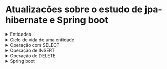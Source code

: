  # Atualizacões sobre o estudo de jpa-hibernate e Spring boot

<details>
<summary>Entidades</summary>

<details>
<summary>Anotções da JPA</summary>

**@Entity**
 - Usada para marcar uma classe como uma entidade persistente.

**@Table(name = "nome da tabela no banco")**
 - Especifica detalhes sobre a tabela do banco de dados à qual a entidade está mapeada, como o nome da tabela, esquema, etc.

**@Id**
 - Marca um campo como a chave primária da entidade.

**@GeneratedValue(strategy = GenerationType.IDENTITY)**
 - Anotação para sinalizar um atibuto como autoincremento para a tabela

</details>

<details>
<summary>Mapeando relacionamento</summary>

 ### Relacionamento OneToMany - ManyToOne

 Iremos relacionar as entidades professor e disciplina
  - 1 professor pode estar associado a várias disciplínas
  - 1 disciplína pode estar associada apenas a um professor

```java
public class Disciplina(){

   private Long id
   private String nome
   private Integer semestre

   @ManyToOne   //ler-se:várias classe disciplinas pode estar associado a um professor
   private Professor professor
}

```

```java
public class Professor(){

   private Long Id
   private String nome

   @OneToMany   //ler-se:uma classe professor pode ter várias classe disciplina
   private List<Disciplinas> listaDisciplinas;
}

```

 - Após rodar a aplicação, o spring detecta um relacionamento e cria automaticamente uma tabela de associação,exemplo: professor_disciplina.

   - Caso o objetivo não seja esse,podemos sinalizar outro modo de relacionamento para o spring não for o objetivo,fazer a anotação @JoinColum

   - Além disso,a declaração do mapeamento sempre será feito no lado Many e o mapped será declarado no lado One

```java
public class Disciplina(){

   private Long id
   private String nome
   private Integer semestre

   @ManyToOne   //ler-se:várias classe disciplinas pode estar associado a um professor
   @JoinColumn(name = "professor_id")	//professor_id será a coluna que fará referência a chave primária da tabela professor. chave (estrangeira: professor_id)
   private Professor professor
}

```

```java
public class Professor(){

   private Long Id
   private String nome

   @OneToMany(mappedBy = "professor")
   private List<Disciplinas> listaDisciplinas;
}

```

 
 
 ### ManyToOne
 
 - Ao sinalizar que um atributo da classe produto será do tipo categoria, o hibernate identifica a ocorrência de um relacionamento.Após isso é necessário sinalizar a cima do atributo a cardinalidade do relacionamento(@ManyToOne).

```ruby
@Entity
@Table(name = "produtos")
public class Produto {

@Id
@GeneratedValue(strategy = GenerationType.IDENTITY)
private Long id;
private String nome;
private String descricao;
private BigDecimal preco;
private LocalDate dataCadastro = LocalDate.now();
	
@ManyToOne
private Categoria categoria;
```

```ruby
@Entity
@Table(name = "categorias")
public class Categoria {
	
@Id
@GeneratedValue(strategy = GenerationType.IDENTITY)
private Long id;
private String nome;
	
```
### ManyToMany

 - Em um relacionamento ManyToMany que envolva uma terceira tabela intermediária, deve ser usada a anotação @JoinTable

 - SINTAXE @JoinTable
```ruby
@JoinTable(name = "nome_terceira_tabela",
joinColumns = @JoinColumn(name = nome da coluna que irá representar o lado palestra na terceira tabe; ("nome_id")),
inverseJoinColumns = @JoinColumn(name = nome da coluna que irá representar o lado palestrante na terceira tabela;("nome_id"))
```
 - A anotação mappedBy é usado na outra classe para sinalizar onde o mapeamento foi declarado
```ruby
@ManytoMany(mappedBy = "nomeTabela")
```
#### EXEMPLO

```ruby
import javax.persistence.*;
import java.util.HashSet;
import java.util.Set;

@Entity
@Table(name = "palestra")
public class Palestra {

    @Id
    @GeneratedValue(strategy = GenerationType.IDENTITY)
    @Column(name = "id")
    private Long id;

    @Column(name = "titulo")
    private String titulo;

    @ManyToMany
    @JoinTable(name = "palestra_palestrante",
               joinColumns = @JoinColumn(name = "palestra_id"),
               inverseJoinColumns = @JoinColumn(name = "palestrante_id"))
    private Set<Palestrante> palestrantes = new HashSet<>();

}

```

```ruby
import javax.persistence.*;
import java.util.HashSet;
import java.util.Set;

@Entity
@Table(name = "palestrante")
public class Palestrante {

    @Id
    @GeneratedValue(strategy = GenerationType.IDENTITY)
    @Column(name = "id")
    private Long id;

    @Column(name = "nome")
    private String nome;

    @ManyToMany(mappedBy = "palestrantes")
    private Set<Palestra> palestras = new HashSet<>();

   
}


```


temos a tabela pedidos, produtos e itens_pedidos em uma relação de muitos para muitos
itens_pedidos é a tabela intermediária

relacionamento bidirecional deve ser sinalizado



Em resumo, ao usar mappedBy = "palestrantes", estamos indicando que o mapeamento do relacionamento Many-to-Many é definido na classe Palestra

Isso permite que o Hibernate entenda como as tabelas e colunas estão interconectadas








</details>


 
</details>

<details>
<summary>Cíclo de vida de uma entidade</summary>

![cicli-de-vida-hibernate-3](https://github.com/AthosGustavo/jpa-hibernate/assets/112649935/0f224cdd-acf1-4e0e-938f-59ed413560ea)

 - TRANSIENT: O estado TRANSIENT representa o momento queo objeto foi instância, porém não foi persistido, não foi inserido no banco

 - MANAGED: Após persistir, o objeto passa para o estado MANAGED, gerenciado.Mesmo após persistido qualquer tipo de modificação feita antes do método flush ou commit, será aceito pelo objeto.
 - FLUSH: O método flush serve para sincronizar os dados com o banco.É utilizado em situações onde uma determinada modificação não será feita de uma vez só.
 - COMMIT: O método commit serve para sincronizar e confirmar as modificações.
 - CLOSE: O método close/clear serve para encerrar a operação.Então qualquer tipo de modificação feita após esse método não será aplicada.
 - MERGE: merge() volta uma entidade para  o estado de gerenciado.Isso permite remover e atualizar o objeto
    - O método merge(entidade) devolve uma nova referência do objeto celulares para manager e não a sua referência original.Sendo assim é necessário atribuir a variável original para a variável recente.
    - ``` variavelReferencia = objEntityManager.merge(variavelReferencia)```

</details>


<details>
<summary>Operação com SELECT</summary>

## Consultas com JPQL
 
 - Linguagem de consulta orientada a objetos.
 - A sintaxe é similar ao SQL, mas ao invés de referência tabelas e colunas, é usado classes e atributos

<details>
<summary>Consultas com parâmetros</summary>summary

```ruby
String jpql = "SELECT nomeObjeto FROM Classe nomeObjeto WHERE nomeObjeto.atributo = :nomeAtributo"
objetoEntityManager.createQuery(jpql, nomeClasse.class).setParameter("nomeAtributo", valorDesejado);
```
</details>

<details>
<summary>Consultas sem parâmetros</summary>

```ruby
String jpql = "SELECT nomeObjeto FROM Classe nomeObjeto"
```
 - createQuery
   - createQuery é um método de um objeto EntityManager
   - createQuery retorna um objeto
   - O objeto possui um método para retornar uma lista de resultados getResultList()
   - Outro para retornar um único resultado getSingleResult
 - Sintaxe createQuery
   ```ruby
    createQuery(nomeVarialQuery, nomeClasse.class)
   ```
   - nomeClasse.class serve para sinalizar ao método o tipo da lista que será devolvido

#### EXEMPLO

```ruby
public List<Produto> buscarTodos(){
  EntityManagerFactory emf = Persistence.createEntityManagerFactory("name persistence-unit");
  EntityManager em = emf.createEntityManager();

  String jpql = "SELECT p FROM Produto p";
  return em.createQuery(jpql, Produto.class).getResultList()
  em.close();
  emf.close();

};
```

```ruby
List<Produto> todos = produtoDao.buscarTodos();

todos.forEach(p -> System.out.println(p.getNome()));
```
</details>

<details>
<summary>Consultas utilizando .find()</summary>summary
 - .find() é um método da interface EntityManager que permite buscar uma entidade por usa chave primária
sintaxe do método.

 ```ruby
 objEntityManager.find(nomeClasse.Class, id);
```

#### EXEMPLO
```ruby
public Produto buscarPorId(Long id) {
		return em.find(Produto.class, id);
}

EntityManagerFactory emf = Persistence.createEntityManagerFactory("name persistence-unit");
EntityManager em = emf.createEntityManager();

ProdutoDao produtoDao = new ProdutoDao(em);
Produto p = produtoDao.buscarPorId(1l);
System.out.println(p.getPreco());
```
</details>

</details>

<details>
<summary>Operação de INSERT</summary>

### Método getTransaction()

```ruby
EntityManagerFactory emf = Persistence.createEntityManagerFactory('name persistence-unit');
EntityManager em = emf.createEntityManager();
em.getTransaction().begin();
```

getTransaction é um método da classe EntityManager, EntityManager é uma interface usada para interagir com as operações de persistência, como salvar, atualizar, excluir ou consultar.Além disso a interface fornece métodos para controlar as transações que envolvem as operações de banco de dados; begin(),commit(),(rollback).

 - begin()
    - É sinalizado que uma sequencia de operações no banco de dados será iniciada.Essas sequências são tratadas como únicas e caso ocorrer erro em uma,toda a operação é cancelada, assim visando a integridade do banco de dados.

 - commit()
    - Após realizar as operações no banco de dados,a transação deve ser finalizada com commit();

### Método persist()
 - O método persist é usado para inserir um objeto no banco de dados
 - O método pertence ao objeto EntityManager

#### EXEMPLO
```ruby
public static void main(String[] args) {

        Pessoa p1 = new Pessoa(null, "Carlos da Silva", "carlos@gmail.com");
        Pessoa p2 = new Pessoa(null, "Joaquim Torres", "joaquim@gmail.com");
        Pessoa p3 = new Pessoa(null, "Ana Maria", "ana@gmail.com");

        EntityManagerFactory emf = Persistence.createEntityManagerFactory("exemplo-jpa");
        EntityManager em = emf.createEntityManager();

        em.getTransaction().begin();

        //Metodo para inserir o objeto no banco de dados
        em.persist(p1);
        em.persist(p2);
        em.persist(p3);

        em.getTransaction().commit();

        System.out.println("Pronto!");
        em.close();
        emf.close();
    }
}
```

#### Método getTransaction em operações de SELECT
Em operações de SELECT não é necessário iniciar ou commitar uma transação, pois não foi feito modificações no banco de dados.
</details>

<details>
 <summary>Operação de DELETE</summary>
 
 - Para remover um objeto, basta usar o método remove quando este objeto estiver no estado MANAGED
 
 ```ruby
objEntityManager.remove(nomeObjeto)
```
</details>

<details>
<summary>Spring boot</summary>

<details>
<summary>Configurando o arquivo pom.xml</summary>

**Spring Boot DevTools**
 - A dependência permiti fazer alterações no projeto sem a necessidade de reiniciar o servidor.Na IDE intellij ainda é necessári fazer uma configuracão no sistema.

**Lombok**
 - Permiti diminuir a declaração de códigos a partir de anotações.

**Spring Web**
 - Um série de dependênias abstratas que peritem desenvolver uma aplicação web contendo servidor, requisições e segurança.

**Spring Data JPA**
 - simplifica a interação com bancos de dados relacionais
 - introduz o conceito de repositórios, que são interfaces Java que definem métodos para acessar o banco de dados.

**Conector mysql**
 - permiti o java se conectar com o banco de dados mysql atraves do seu driver

</details>

<details>
<summary>Configurando o arquivo application.properties</summary>

```
spring.datasource.url=jdbc:mysql://localhost:3306/nomeDoSchema
spring.datasource.username=nomeUsuario
spring.datasource.password=senhaUsuario
spring.jpa.hibernate.ddl-auto=update

```

Configurando a propriedade spring.jpa.hibernate.ddl-auto
**create**
 - cria as tabelas no banco de dados sempre que o aplicativo for iniciado.

**update**
 - atualiza automaticamente o esquema do banco de dados sempre que há uma diferença entre o modelo de dados definido nas classes Java e o esquema real do banco de dados. Ele não recria as tabelas, mas pode adicionar, alterar ou excluir colunas.

**validade**
 - valida o esquema do banco de dados em relação às classes de entidade definidas, mas não faz alterações no banco de dados. Se houver alguma diferença entre o esquema do banco de dados e as classes de entidade, uma exceção será lançada.

**none**
 - desabilita completamente a geração e atualização automáticas de esquema pelo Hibernate. 

</details>

<details>
<summary>Lombok</summary>

### Lombok

**@Getter**
 - Anotação usada para gerar automaticamente os getter dos atributos

**@Setter**
 - Anotação usada para gerar automaticamente os setter dos atributos

*Obs: as anotações são colocadas em cima dos atributos*

</details>

@Embbeded
@Getter
@NoArgsConstrutor
@AllArgsConstructor

<details>
<summary>DTO e RECORD</summary>

### DTO
 - Usada na transferência de dados entre camadas.Nesse caso é utilizado no java para receber dados do front-end
 - encapsulam os dados em formato de objeto
  - Exemplo de como é utilizada uma DTO:
No envio de dados de um formulario para o backend, a dto seria a classe que iria armazenar esses dados
por esse motivo,a depender da regra de negocio,seus atributos sao imutaveis, ou seja, seus valores nao podem ser alterados apos envio

#### Caracteristicas e usabilidade
 - Utilizada na transferencia de dados
 - Não possuem lógica de negócio

#### Estrutura de uma DTO
 - Possuem atributos e métodos construtores


### RECORD
 - O record foi criado para facilitar a declaracão de DTO`S. enquanto uma DTO é necessário declarar seus atributos no corpo da classe,
uma classe record recebe os atributos no parâmetro da funcão e por de baixo dos panos faz os métodos get, set e entre outros.

 - para acessar um atributo não é necessário sinalizar os get e set, além disso já reconhece os atributos como final
 - Cria construtores automáticos com os atributos passados em parâmetro
 - record aceitam métodos,atributos estaticos e também método estaticos

#### Classe DTO sem RECORD

```java
public class PessoaDTO {
    private String nome;
    private int idade;

    public PessoaDTO(String nome, int idade) {
        this.nome = nome;
        this.idade = idade;
    }

    public String getNome() {
        return nome;
    }

    public void setNome(String nome) {
        this.nome = nome;
    }

    public int getIdade() {
        return idade;
    }

    public void setIdade(int idade) {
        this.idade = idade;
    }

    @Override
    public boolean equals(Object o) {
        if (this == o) return true;
        if (o == null || getClass() != o.getClass()) return false;
        PessoaDTO pessoaDTO = (PessoaDTO) o;
        return idade == pessoaDTO.idade && Objects.equals(nome, pessoaDTO.nome);
    }

    @Override
    public int hashCode() {
        return Objects.hash(nome, idade);
    }

    @Override
    public String toString() {
        return "PessoaDTO{" +
                "nome='" + nome + '\'' +
                ", idade=" + idade +
                '}';
    }
}


```

#### Classe DTO com RECORD

```java
public record PessoaDTO(String nome, int idade) {}

```

</details>

<details>
<summary>Metodo POST</summary>

```java

@RequestMapping("medicos") 
public class MedicoController{

   @PostMapping
   public void cadastrar(@RequestBody String json){
    System.out.println(json);
  }
}
```

### @RestController
- usada para marcar uma classe como um controlador 

### @RequestMapping
- usada para sinalizar/ mapear metodos de um controlador.Define que todas as requisicoes feitas para um caminho (medicos) devem ser tratadas por esse controlador.

- public class MedicoController
classe do controlador.Contem os metodos que serao executados quando as requisicoes chegarem ao caminho mapeado
- A classe controller e mapeada para a url medicos
dentro da classe controller estaram contidos os metodos que utilizaram o endpoint medicos
	
### @PostMapping
- Usado para mapear métodos que respondem a requisições do tipo POST

### @RequestBody
- Indica que o conteudo enviado no corpo de uma requisicao deve ser convertido para o tipo json
essa anotacao é comumente usada em métodos post e put

#### EXEMPLO

```java
package med.voll.api.controller;

import org.springframework.web.bind.annotation.PostMapping;
import org.springframework.web.bind.annotation.RequestMapping;
import org.springframework.web.bind.annotation.RestController;
import org.springframework.web.bind.annotation.RequestBody;

@RestController
@RequestMapping("medicos")
public class MedicoController {

        @PostMapping
        public void cadastrar(@RequestBody DadosCadastroMedico dados) {
              System.out.println(dados);
    }

}
```
```java
package med.voll.api.medico;

public record DadosCadastroMedico(String nome, String email, String crm) {
}
```

- DadosCadastroMedico classe record que receberá os dados enviados do front-end

Concluindo o método post com repository
Para finalizar o método post, basta realizar a injeção de dependências com repository
o código atualizado ficará da seguinte forma

### Interface repoitory
 - Sintaxe: <Entidade, tipo-atributo-chave-primaria-entidade>

```java
import org.springframework.data.jpa.repository.JpaRepository;

public interface MedicoRepository extends JpaRepository<Medico, Long>{
}

```
 - Método construtor feito para receber os dados como parâmetro

```java
public Medico(DadosCadastroMedico dados){
  this.nome = dados.nome();
  this.email = dados.email();
  this.crm = dados.crm();

}
	
```

```java
package med.voll.api.controller;

import org.springframework.web.bind.annotation.PostMapping;
import org.springframework.web.bind.annotation.RequestMapping;
import org.springframework.web.bind.annotation.RestController;
import org.springframework.web.bind.annotation.RequestBody;

@RestController
@RequestMapping("medicos")
public class MedicoController {

	@Autowired
	private MedicoRepository repository

	@PostMapping
        public void cadastrar(@RequestBody DadosCadastroMedico dados) {
              repository.save(new Medico(dados))
    }

}
```

======================================= EM EDIÇÃO ===============================

interface repository
public interface nomeInterface extends JpaRepository<nomEntidade, tipo atributo da chave primaria>


flyway:migration

a ferramenta flyway é usada para controle de versionamento de banco de dados, assim como o git é usado com código

situações que migration é usada
migration é usado em situações que pedem alterações no banco de dados após a criação do banco.
exemplo:
criação e exclusão de tabelas ou colunas
correção de nomes e valores

parâmetros do método @transactional

injecao de dependencias
autowired

===============================================================================




### Bean validation
**Bean Validation é uma api de validação de entrada de dados**

```
<dependency>
    <groupId>org.hibernate.validator</groupId>
    <artifactId>hibernate-validator</artifactId>
    <version>6.2.0.Final</version> <!-- Use a versão mais recente disponível -->
</dependency>

```

Anotações de validação

- @NotNull
   -  usada para garantir que um campo não seja nulo
- @Size
   -  usada para verificar o tamanho de uma string,array e etc
- @Email
   - usada para verificar se o dado possui a formatação de um email
- @Valid
   - usado para ativar a validação de objetos em um método do controlador.Isso indica ao Spring que a validação deve ocorrer antes que o métdo do controlador seja executado.
  

#### EXEMPLO

```java
public class Usuario {
    @NotNull
    private String nome;

    @Email
    private String email;
}

```

```java
@RestController
public class UsuarioController {

    @PostMapping("/usuarios")
    public ResponseEntity<String> cadastrarUsuario(@Valid @RequestBody Usuario usuario) {
        // Lógica para cadastrar o usuário
        return ResponseEntity.ok("Usuário cadastrado com sucesso!");
    }
}


```

@transactional
se assemelha ao getTransaction utilizado na jpa com hibernate
trata as operações como um átomo, para ser comitada, toda a operação deve ter sucesso, caso ocorrer erro em uma parte, toda a operação será cancelada e a opção de rollback será disponibilizada.

além disso, em casos de erro, o rollback é executado de forma automárica.diferente do metodo getTransactional da JPA

</details>

<details>
<summary>Método GET</summary>

@GetMapping

Como ja foi dito, a classe DTO é usada para transferir dados do front-end para o back-end e vice-versa
o metodo findAll  devolve uma lista do tipo da Entidade e essa entidade deve ser convertida para uma DTO


```java
package med.voll.api.medico;

public record DadosListagemMedico(String nome, String email, String crm, Especialidade especialidade) {

    public DadosListagemMedico(Medico medico) {
        this(medico.getNome(), medico.getEmail(), medico.getCrm(), medico.getEspecialidade());
    }

}

```

```java
@GetMapping
public List<DadosListagemMedicos> listar(){
  return repository.findAll().stream.map(DadosListagemMedicos:: new).toList();
}
```

public List<>
 
</details>


